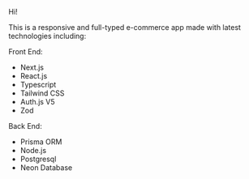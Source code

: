 Hi!

This is a responsive and full-typed e-commerce app made with latest technologies including:

Front End:
- Next.js
- React.js
- Typescript
- Tailwind CSS
- Auth.js V5
- Zod

Back End:
- Prisma ORM
- Node.js
- Postgresql
- Neon Database

